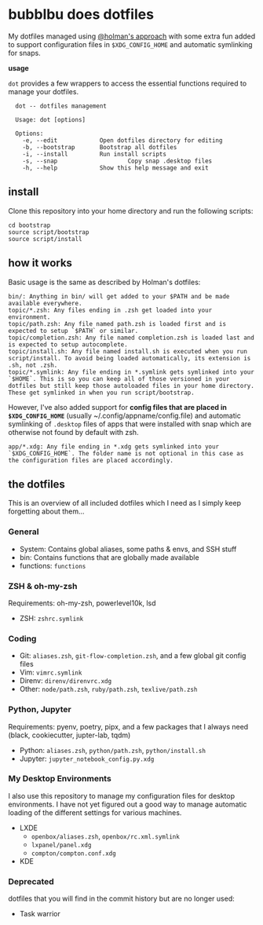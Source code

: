 # bubblbu does dotfiles

My dotfiles managed using [@holman's approach](https://github.com/holman/dotfiles) with some extra fun added to support configuration files in `$XDG_CONFIG_HOME` and automatic symlinking for snaps.

**usage**

`dot` provides a few wrappers to access the essential functions required to manage your dotfiles. 

```shell
  dot -- dotfiles management

  Usage: dot [options]

  Options:
    -e, --edit            Open dotfiles directory for editing
    -b, --bootstrap       Bootstrap all dotfiles
    -i, --install         Run install scripts
    -s, --snap                    Copy snap .desktop files
    -h, --help            Show this help message and exit
```

## install

Clone this repository into your home directory and run the following scripts:

```
cd bootstrap
source script/bootstrap
source script/install
```

## how it works

Basic usage is the same as described by Holman's dotfiles:

```
bin/: Anything in bin/ will get added to your $PATH and be made available everywhere.
topic/*.zsh: Any files ending in .zsh get loaded into your environment.
topic/path.zsh: Any file named path.zsh is loaded first and is expected to setup `$PATH` or similar.
topic/completion.zsh: Any file named completion.zsh is loaded last and is expected to setup autocomplete.
topic/install.sh: Any file named install.sh is executed when you run script/install. To avoid being loaded automatically, its extension is .sh, not .zsh.
topic/*.symlink: Any file ending in *.symlink gets symlinked into your `$HOME`. This is so you can keep all of those versioned in your dotfiles but still keep those autoloaded files in your home directory. These get symlinked in when you run script/bootstrap.
```

However, I've also added support for **config files that are placed in `$XDG_CONFIG_HOME`** (usually ~/.config/appname/config.file) and automatic symlinking of `.desktop` files of apps that were installed with snap which are otherwise not found by default with zsh. 

```
app/*.xdg: Any file ending in *.xdg gets symlinked into your `$XDG_CONFIG_HOME`. The folder name is not optional in this case as the configuration files are placed accordingly.
```

## the dotfiles

This is an overview of all included dotfiles which I need as I simply keep forgetting about them... 

### General

- System: Contains global aliases, some paths & envs, and SSH stuff
- bin: Contains functions that are globally made available
- functions: `functions`

### ZSH & oh-my-zsh

Requirements: oh-my-zsh, powerlevel10k, lsd

- ZSH: `zshrc.symlink`

### Coding

- Git: `aliases.zsh`, `git-flow-completion.zsh`, and a few global git config files
- Vim: `vimrc.symlink`
- Direnv: `direnv/direnvrc.xdg`
- Other: `node/path.zsh`, `ruby/path.zsh`, `texlive/path.zsh`

### Python, Jupyter

Requirements: pyenv, poetry, pipx, and a few packages that I always need (black, cookiecutter, jupter-lab, tqdm)

- Python: `aliases.zsh`, `python/path.zsh`, `python/install.sh`
- Jupyter: `jupyter_notebook_config.py.xdg`

### My Desktop Environments

I also use this repository to manage my configuration files for desktop environments. I have not yet figured out a good way to manage automatic loading of the different settings for various machines.

- LXDE
  - `openbox/aliases.zsh`, `openbox/rc.xml.symlink`
  - `lxpanel/panel.xdg` 
  - `compton/compton.conf.xdg`
- KDE

### Deprecated

dotfiles that you will find in the commit history but are no longer used:

- Task warrior
